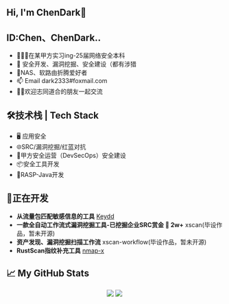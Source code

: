 ## Hi, I'm ChenDark👋

## ID:Chen、ChenDark..

- 👨🏽‍💻在某甲方实习ing-25届网络安全本科
- 🌱 安全开发、漏洞挖掘、安全建设（都有涉猎
- 🤔NAS、软路由折腾爱好者
- 📫 Email dark2333#foxmail.com
- :dancing_women:欢迎志同道合的朋友一起交流

## 🛠技术栈 | Tech Stack

- :desktop_computer: 应用安全
- 🌐SRC/漏洞挖掘/红蓝对抗
- :briefcase:甲方安全运营（DevSecOps）安全建设
- :package:安全工具开发
- :eyes:RASP-Java开发

## 🔧正在开发

- **从流量包匹配敏感信息的工具** [Keydd](https://github.com/YouChenJun/Keydd) 
- **一款全自动工作流式漏洞挖掘工具-已挖掘企业SRC赏金 :tada: 2w+**  xscan(毕设作品，暂未开源)
- **资产发现、漏洞挖掘扫描工作流** xscan-workflow(毕设作品，暂未开源)
- **RustScan指纹补充工具** [nmap-x](https://github.com/YouChenJun/nmap-x)


## 📈 My GitHub Stats

<p align = "center">
  <img src = "https://github-readme-stats.vercel.app/api?username=YouChenJun&show_icons=true&theme=tokyonight&line_height=27">
  <img src = "https://github-readme-stats.vercel.app/api/top-langs/?username=YouChenJun&theme=radical">
</p>
